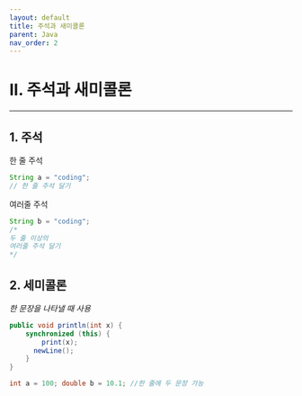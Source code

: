 ```yaml
---
layout: default
title: 주석과 새미콜론
parent: Java
nav_order: 2
---
```



# II. 주석과 새미콜론

---

## 1. 주석

한 줄 주석
```java
String a = "coding";
// 한 줄 주석 달기
```

여러줄 주석
```java
String b = "coding";
/*
두 줄 이상의
여러줄 주석 달기
*/
```
## 2. 세미콜론
_한 문장을 나타낼 때 사용_
```java
public void println(int x) {
	synchronized (this) {
    	print(x);
      newLine();
 	}
}
```
```java
int a = 100; double b = 10.1; //한 줄에 두 문장 가능
```